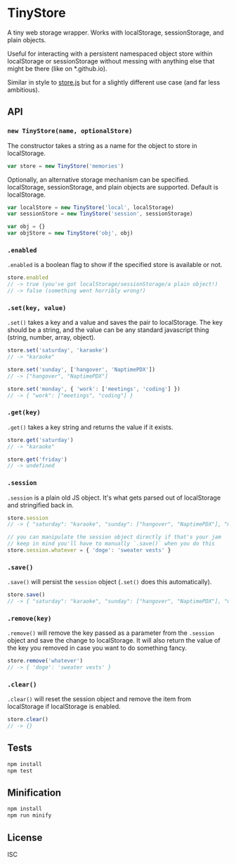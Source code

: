 # TinyStore

A tiny web storage wrapper. Works with localStorage, sessionStorage, and plain objects.

Useful for interacting with a persistent namespaced object store within localStorage or sessionStorage without messing with anything else that might be there (like on *.github.io).

Similar in style to [store.js](https://github.com/marcuswestin/store.js/) but for a slightly different use case (and far less ambitious).

## API

### `new TinyStore(name, optionalStore)`

The constructor takes a string as a name for the object to store in localStorage.

```js
var store = new TinyStore('memories')
```

Optionally, an alternative storage mechanism can be specified. localStorage, sessionStorage, and plain objects are supported. Default is localStorage.

```js
var localStore = new TinyStore('local', localStorage)
var sessionStore = new TinyStore('session', sessionStorage)

var obj = {}
var objStore = new TinyStore('obj', obj)
```

### `.enabled`

`.enabled` is a boolean flag to show if the specified store is available or not.

```js
store.enabled
// -> true (you've got localStorage/sessionStorage/a plain object!)
// -> false (something went horribly wrong!)
```

### `.set(key, value)`

`.set()` takes a key and a value and saves the pair to localStorage. The key should be a string, and the value can be any standard javascript thing (string, number, array, object).

```js
store.set('saturday', 'karaoke')
// -> "karaoke"

store.set('sunday', ['hangover', 'NaptimePDX'])
// -> ["hangover", "NaptimePDX"]

store.set('monday', { 'work': ['meetings', 'coding'] })
// -> { "work": ["meetings", "coding"] }
```

### `.get(key)`

`.get()` takes a key string and returns the value if it exists.

```js
store.get('saturday')
// -> "karaoke"

store.get('friday')
// -> undefined
```

### `.session`

`.session` is a plain old JS object. It's what gets parsed out of localStorage and stringified back in.

```js
store.session
// -> { "saturday": "karaoke", "sunday": ["hangover", "NaptimePDX"], "monday": { "work": ["meetings", "coding"] } }

// you can manipulate the session object directly if that's your jam
// keep in mind you'll have to manually `.save()` when you do this
store.session.whatever = { 'doge': 'sweater vests' }
```

### `.save()`

`.save()` will persist the `session` object (`.set()` does this automatically).

```js
store.save()
// -> { "saturday": "karaoke", "sunday": ["hangover", "NaptimePDX"], "monday": { "work": ["meetings", "coding"] }, "whatever": { "doge": "sweater vests" } }
```

### `.remove(key)`

`.remove()` will remove the key passed as a parameter from the `.session` object and save the change to localStorage. It will also return the value of the key you removed in case you want to do something fancy.

```js
store.remove('whatever')
// -> { 'doge': 'sweater vests' }
```

### `.clear()`

`.clear()` will reset the session object and remove the item from localStorage if localStorage is enabled.

```js
store.clear()
// -> {}
```

## Tests

```bash
npm install
npm test
```

## Minification

```bash
npm install
npm run minify
```

## License

ISC
